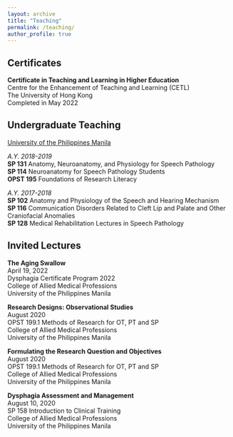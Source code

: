 ```yaml
---
layout: archive
title: "Teaching"
permalink: /teaching/
author_profile: true
---
```

## Certificates

**Certificate in Teaching and Learning in Higher Education** <br>
Centre for the Enhancement of Teaching and Learning (CETL) <br>
The University of Hong Kong <br>
Completed in May 2022

## Undergraduate Teaching

<u> University of the Philippines Manila </u> <br>

<i> A.Y. 2018-2019 </i> <br>
**SP 131** Anatomy, Neuroanatomy, and Physiology for Speech Pathology <br>
**SP 114** Neuroanatomy for Speech Pathology Students <br>
**OPST 195** Foundations of Research Literacy <br>

<i> A.Y. 2017-2018 </i> <br>
**SP 102** Anatomy and Physiology of the Speech and Hearing Mechanism <br>
**SP 116** Communication Disorders Related to Cleft Lip and Palate and Other Craniofacial Anomalies <br>
**SP 128** Medical Rehabilitation Lectures in Speech Pathology <br>

## Invited Lectures

**The Aging Swallow** <br>
April 19, 2022 <br>
Dysphagia Certificate Program 2022 <br>
College of Allied Medical Professions <br>
University of the Philippines Manila <br>

**Research Designs: Observational Studies** <br>
August 2020 <br>
OPST 199.1 Methods of Research for OT, PT and SP <br>
College of Allied Medical Professions <br>
University of the Philippines Manila 

**Formulating the Research Question and Objectives** <br>
August 2020 <br>
OPST 199.1 Methods of Research for OT, PT and SP <br>
College of Allied Medical Professions <br>
University of the Philippines Manila 

**Dysphagia Assessment and Management** <br>
August 10, 2020 <br>
SP 158 Introduction to Clinical Training <br>
College of Allied Medical Professions <br>
University of the Philippines Manila 
